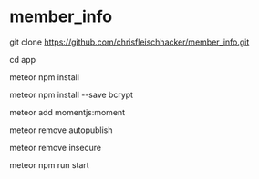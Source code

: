 # member_info

git clone https://github.com/chrisfleischhacker/member_info.git

cd app

meteor npm install

meteor npm install --save bcrypt

meteor add momentjs:moment

meteor remove autopublish

meteor remove insecure

meteor npm run start
